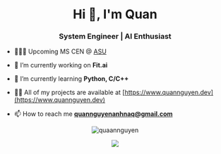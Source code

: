 <h1 align="center">Hi 👋, I'm Quan</h1>
<h3 align="center">System Engineer | AI Enthusiast</h3>

- 👨🏽‍💻 Upcoming MS CEN @ [ASU](https://www.asu.edu/)

- 🔭 I’m currently working on **Fit.ai**

- 🌱 I’m currently learning **Python, C/C++**

- 👨‍💻 All of my projects are available at [https://www.quannguyen.dev](https://www.quannguyen.dev)

- 📫 How to reach me **quannguyenanhnaq@gmail.com**

<p align="center"><img src="https://github-readme-streak-stats.herokuapp.com/?user=QuaanNguyen&" alt="quaannguyen" /></p>
<p align="center">
  <img src="https://github-readme-activity-graph.vercel.app/graph?username=QuaanNguyen&theme=github-compact" />
</p>
